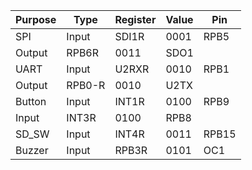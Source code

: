 Purpose | Type | Register    | Value | Pin 
----- | -------|-------------|-------|-----
SPI|Input|SDI1R|0001|RPB5
 |Output|RPB6R|0011|SDO1
 UART|Input|U2RXR|0010|RPB1
 |Output|RPB0-R|0010|U2TX
Button|Input|INT1R|0100|RPB9
 |Input|INT3R|0100|RPB8
SD_SW|Input|INT4R|0011|RPB15|
Buzzer|Input|RPB3R|0101|OC1|

